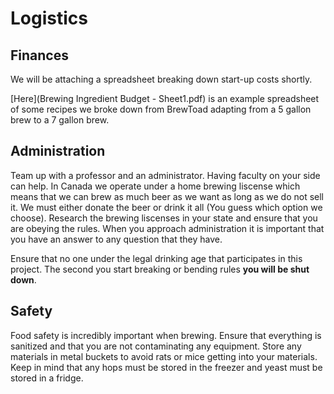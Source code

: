 # Logistics

## Finances
We will be attaching a spreadsheet breaking down start-up costs shortly.  

[Here](Brewing Ingredient Budget - Sheet1.pdf) is an example spreadsheet of some recipes we broke down from BrewToad adapting from a 5 gallon brew to a 7 gallon brew. 

## Administration
Team up with a professor and an administrator. Having faculty on your side can help. In Canada we operate under a home brewing liscense which means that we can brew as much beer as we want as long as we do not sell it. We must either donate the beer or drink it all (You guess which option we choose). Research the brewing liscenses in your state and ensure that you are obeying the rules. When you approach administration it is important that you have an answer to any question that they have.

Ensure that no one under the legal drinking age that participates in this project. The second you start breaking or bending rules **you will be shut down**. 

## Safety
Food safety is incredibly important when brewing. Ensure that everything is sanitized and that you are not contaminating any equipment. Store any materials in metal buckets to avoid rats or mice getting into your materials. Keep in mind that any hops must be stored in the freezer and yeast must be stored in a fridge. 
